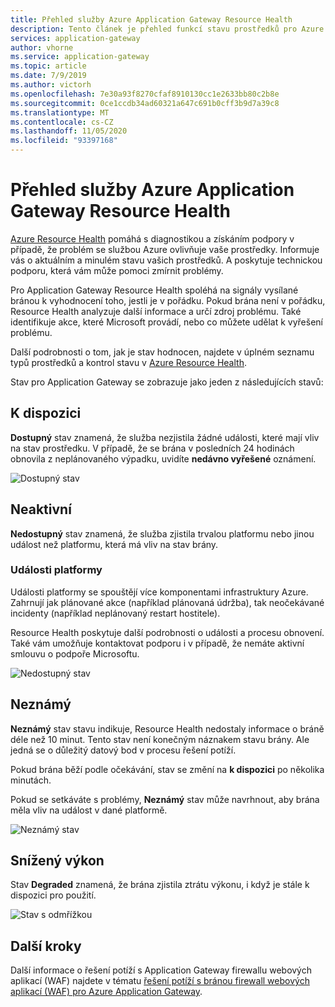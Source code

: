 ```yaml
---
title: Přehled služby Azure Application Gateway Resource Health
description: Tento článek je přehled funkcí stavu prostředků pro Azure Application Gateway
services: application-gateway
author: vhorne
ms.service: application-gateway
ms.topic: article
ms.date: 7/9/2019
ms.author: victorh
ms.openlocfilehash: 7e30a93f8270cfaf8910130cc1e2633bb80c2b8e
ms.sourcegitcommit: 0ce1ccdb34ad60321a647c691b0cff3b9d7a39c8
ms.translationtype: MT
ms.contentlocale: cs-CZ
ms.lasthandoff: 11/05/2020
ms.locfileid: "93397168"
---
```

# <a name="azure-application-gateway-resource-health-overview"></a>Přehled služby Azure Application Gateway Resource Health

[Azure Resource Health](../service-health/resource-health-overview.md) pomáhá s diagnostikou a získáním podpory v případě, že problém se službou Azure ovlivňuje vaše prostředky. Informuje vás o aktuálním a minulém stavu vašich prostředků. A poskytuje technickou podporu, která vám může pomoci zmírnit problémy.

Pro Application Gateway Resource Health spoléhá na signály vysílané bránou k vyhodnocení toho, jestli je v pořádku. Pokud brána není v pořádku, Resource Health analyzuje další informace a určí zdroj problému. Také identifikuje akce, které Microsoft provádí, nebo co můžete udělat k vyřešení problému.

Další podrobnosti o tom, jak je stav hodnocen, najdete v úplném seznamu typů prostředků a kontrol stavu v [Azure Resource Health](../service-health/resource-health-checks-resource-types.md#microsoftnetworkapplicationgateways).


Stav pro Application Gateway se zobrazuje jako jeden z následujících stavů:

## <a name="available"></a>K dispozici

**Dostupný** stav znamená, že služba nezjistila žádné události, které mají vliv na stav prostředku. V případě, že se brána v posledních 24 hodinách obnovila z neplánovaného výpadku, uvidíte **nedávno vyřešené** oznámení.

![Dostupný stav](media/resource-health-overview/available-full.png)

## <a name="unavailable"></a>Neaktivní

**Nedostupný** stav znamená, že služba zjistila trvalou platformu nebo jinou událost než platformu, která má vliv na stav brány.

### <a name="platform-events"></a>Události platformy

Události platformy se spouštějí více komponentami infrastruktury Azure. Zahrnují jak plánované akce (například plánovaná údržba), tak neočekávané incidenty (například neplánovaný restart hostitele).

Resource Health poskytuje další podrobnosti o události a procesu obnovení. Také vám umožňuje kontaktovat podporu i v případě, že nemáte aktivní smlouvu o podpoře Microsoftu.

![Nedostupný stav](media/resource-health-overview/unavailable.png)

## <a name="unknown"></a>Neznámý

**Neznámý** stav stavu indikuje, Resource Health nedostaly informace o bráně déle než 10 minut. Tento stav není konečným náznakem stavu brány. Ale jedná se o důležitý datový bod v procesu řešení potíží.

Pokud brána běží podle očekávání, stav se změní na **k dispozici** po několika minutách.

Pokud se setkáváte s problémy, **Neznámý** stav může navrhnout, aby brána měla vliv na událost v dané platformě.

![Neznámý stav](media/resource-health-overview/unknown.png)

## <a name="degraded"></a>Snížený výkon

Stav **Degraded** znamená, že brána zjistila ztrátu výkonu, i když je stále k dispozici pro použití.

![Stav s odmřížkou](media/resource-health-overview/degraded.png)

## <a name="next-steps"></a>Další kroky

Další informace o řešení potíží s Application Gateway firewallu webových aplikací (WAF) najdete v tématu [řešení potíží s bránou firewall webových aplikací (WAF) pro Azure Application Gateway](../web-application-firewall/ag/web-application-firewall-troubleshoot.md).